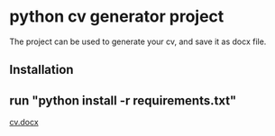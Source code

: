# python cv generator project

The project can be used to generate your cv, and save it as docx file.

## Installation
run "python install -r requirements.txt"
----------------------------------------------------------------------------------------------------------------
[cv.docx](https://github.com/nkurudavid/python-cv-generator-project/files/10778289/cv.docx)
